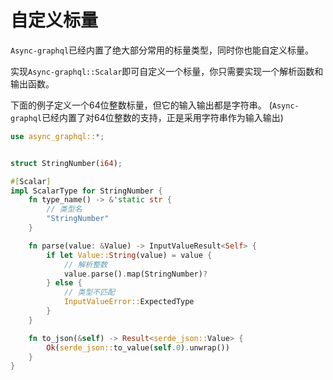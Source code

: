 # 自定义标量

`Async-graphql`已经内置了绝大部分常用的标量类型，同时你也能自定义标量。

实现`Async-graphql::Scalar`即可自定义一个标量，你只需要实现一个解析函数和输出函数。

下面的例子定义一个64位整数标量，但它的输入输出都是字符串。 (`Async-graphql`已经内置了对64位整数的支持，正是采用字符串作为输入输出)

```rust
use async_graphql::*;


struct StringNumber(i64);

#[Scalar]
impl ScalarType for StringNumber {
    fn type_name() -> &'static str {
        // 类型名
        "StringNumber"
    }

    fn parse(value: &Value) -> InputValueResult<Self> {
        if let Value::String(value) = value {
            // 解析整数
            value.parse().map(StringNumber)?
        } else {
            // 类型不匹配
            InputValueError::ExpectedType
        }
    }

    fn to_json(&self) -> Result<serde_json::Value> {
        Ok(serde_json::to_value(self.0).unwrap())
    }
}

```
